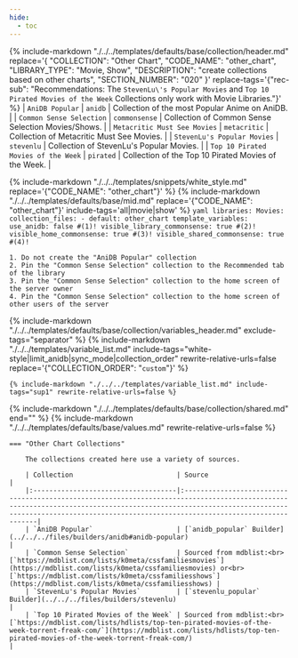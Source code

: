 ```yaml
---
hide:
  - toc
---
```

{%
    include-markdown "./../../templates/defaults/base/collection/header.md"
    replace='{
        "COLLECTION": "Other Chart", 
        "CODE_NAME": "other_chart",
        "LIBRARY_TYPE": "Movie, Show", 
        "DESCRIPTION": "create collections based on other charts",
        "SECTION_NUMBER": "020"
    }'
    replace-tags='{"rec-sub": "Recommendations: The `StevenLu\'s Popular Movies` and `Top 10 Pirated Movies of the Week` Collections only work with Movie Libraries."}'
%}
| `AniDB Popular`                     | `anidb`       | Collection of the most Popular Anime on AniDB.       |
| `Common Sense Selection`            | `commonsense` | Collection of Common Sense Selection Movies/Shows.   |
| `Metacritic Must See Movies`        | `metacritic`  | Collection of Metacritic Must See Movies.            |
| `StevenLu's Popular Movies`         | `stevenlu`    | Collection of StevenLu's Popular Movies.             |
| `Top 10 Pirated Movies of the Week` | `pirated`     | Collection of the Top 10 Pirated Movies of the Week. |

{% include-markdown "./../../templates/snippets/white_style.md" replace='{"CODE_NAME": "other_chart"}' %}
{% include-markdown "./../../templates/defaults/base/mid.md" replace='{"CODE_NAME": "other_chart"}' include-tags='all|movie|show' %}
    ```yaml
    libraries:
      Movies:
        collection_files:
          - default: other_chart
            template_variables:
              use_anidb: false #(1)!
              visible_library_commonsense: true #(2)!
              visible_home_commonsense: true #(3)!
              visible_shared_commonsense: true #(4)!
    ```

    1. Do not create the "AniDB Popular" collection
    2. Pin the "Common Sense Selection" collection to the Recommended tab of the library
    3. Pin the "Common Sense Selection" collection to the home screen of the server owner
    4. Pin the "Common Sense Selection" collection to the home screen of other users of the server

{% include-markdown "./../../templates/defaults/base/collection/variables_header.md" exclude-tags="separator" %}
    {%
        include-markdown "./../../templates/variable_list.md"
        include-tags="white-style|limit_anidb|sync_mode|collection_order"
        rewrite-relative-urls=false
        replace='{"COLLECTION_ORDER": "`custom`"}'
    %}

    {% include-markdown "./../../templates/variable_list.md" include-tags="sup1" rewrite-relative-urls=false %}

{% include-markdown "./../../templates/defaults/base/collection/shared.md" end="<!--separator-variables-->" %}
{% include-markdown "./../../templates/defaults/base/values.md" rewrite-relative-urls=false %}

    === "Other Chart Collections"
        
        The collections created here use a variety of sources.
        
        | Collection                          | Source                                                                                                                                                                                                                                             |
        |:------------------------------------|:---------------------------------------------------------------------------------------------------------------------------------------------------------------------------------------------------------------------------------------------------|
        | `AniDB Popular`                     | [`anidb_popular` Builder](../../../files/builders/anidb#anidb-popular)                                                                                                                                                                                        |
        | `Common Sense Selection`            | Sourced from mdblist:<br>[`https://mdblist.com/lists/k0meta/cssfamiliesmovies`](https://mdblist.com/lists/k0meta/cssfamiliesmovies) or<br>[`https://mdblist.com/lists/k0meta/cssfamiliesshows`](https://mdblist.com/lists/k0meta/cssfamiliesshows) |
        | `StevenLu's Popular Movies`         | [`stevenlu_popular` Builder](../../../files/builders/stevenlu)                                                                                                                                                                                  |
        | `Top 10 Pirated Movies of the Week` | Sourced from mdblist:<br>[`https://mdblist.com/lists/hdlists/top-ten-pirated-movies-of-the-week-torrent-freak-com/`](https://mdblist.com/lists/hdlists/top-ten-pirated-movies-of-the-week-torrent-freak-com/)                                      |
